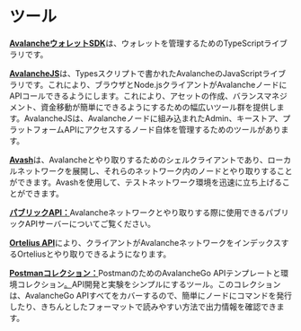 # ツール

[**AvalancheウォレットSDK**](avalanche-wallet-sdk/)は、ウォレットを管理するためのTypeScriptライブラリです。

[**AvalancheJS**](avalanchejs/)は、Typesスクリプトで書かれたAvalancheのJavaScriptライブラリです。これにより、ブラウザとNode.jsクライアントがAvalancheノードにAPIコールできるようにします。これにより、アセットの作成、バランスマネジメント、資金移動が簡単にできるようにするための幅広いツール群を提供します。AvalancheJSは、Avalancheノードに組み込まれたAdmin、キーストア、プラットフォームAPIにアクセスするノード自体を管理するためのツールがあります。

[**Avash**](avash.md)は、Avalancheとやり取りするためのシェルクライアントであり、ローカルネットワークを展開し、それらのネットワーク内のノードとやり取りすることができます。Avashを使用して、テストネットワーク環境を迅速に立ち上げることができます。

[**パブリックAPI：**](public-api.md)Avalancheネットワークとやり取りする際に使用できるパブリックAPIサーバーについてご覧ください。

[**Ortelius API**](ortelius.md)により、クライアントがAvalancheネットワークをインデックスするOrteliusとやり取りできるようになります。

[**Postmanコレクション：**](postman-avalanche-collection.md)PostmanのためのAvalancheGo APIテンプレートと環境コレクション[。](https://postman.com/)API開発と実験をシンプルにするツール。このコレクションは、AvalancheGo APIすべてをカバーするので、簡単にノードにコマンドを発行したり、きちんとしたフォーマットで読みやすい方法で出力情報を確認できます。

